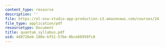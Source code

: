 ```yaml
---
content_type: resource
description: ''
file: https://ol-ocw-studio-app-production.s3.amazonaws.com/courses/24-111-philosophy-of-quantum-mechanics-spring-2005/4d8726eb180ebf5157be0bce66950fc8_quantum_syllabus.pdf
file_type: application/pdf
resourcetype: Document
title: quantum_syllabus.pdf
uid: 4d8726eb-180e-bf51-57be-0bce66950fc8
---
```

